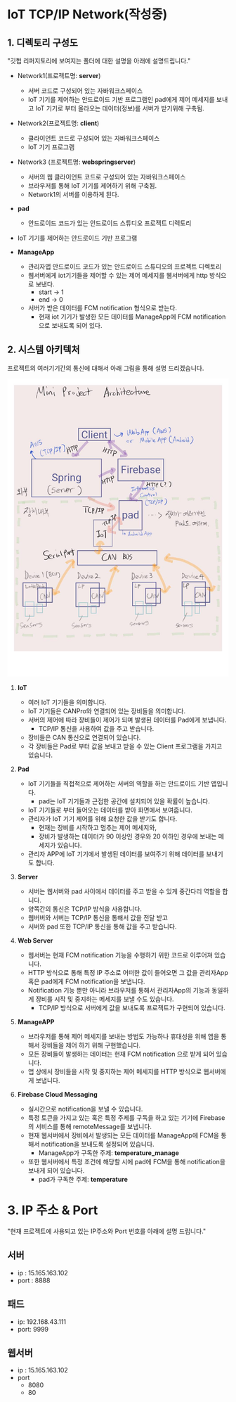 # IoT TCP/IP Network(작성중)

   

## 1. 디렉토리 구성도

"깃헙 리퍼지토리에 보여지는 폴더에 대한 설명을 아래에 설명드립니다."



- Network1(프로젝트명: **server**)
  - 서버 코드로 구성되어 있는 자바워크스페이스
  - IoT 기기를 제어하는 안드로이드 기반 프로그램인 pad에게 제어 메세지를 보내고 IoT 기기로 부터 올라오는 데이터(정보)를 서버가 받기위해 구축됨.
  
- Network2(프로젝트명: **client**)
  - 클라이언트 코드로 구성되어 있는 자바워크스페이스
  - IoT 기기 프로그램
- Network3 (프로젝트명: **webspringserver**)
  - 서버의 웹 클라이언트 코드로 구성되어 있는 자바워크스페이스
  - 브라우저를 통해 IoT 기기를 제어하기 위해 구축됨.
  - Network1의 서버를 이용하게 된다.
  
- **pad**
  
  - 안드로이드 코드가 있는 안드로이드 스튜디오 프로젝트 디렉토리
- IoT 기기를 제어하는 안드로이드 기반 프로그램
  
- **ManageApp**

  - 관리자앱 안드로이드 코드가 있는 안드로이드 스튜디오의 프로젝트 디렉토리
  - 웹서버에게 iot기기들을 제어할 수 있는 제어 메세지를 웹서버에게 http 방식으로 보낸다.
    - start -> 1
    - end -> 0
  - 서버가 받은 데이터를 FCM notification 형식으로 받는다.
    - 현재 iot 기기가 발생한 모든 데이터를 ManageApp에 FCM notification으로 보내도록 되어 있다.

   

## 2. 시스템 아키텍처

프로젝트의 여러기기간의 통신에 대해서 아래 그림을 통해 설명 드리겠습니다.

![system_architecture](./img/system_architecture.jpeg)





1. **IoT**

   - 여러 IoT 기기들을 의미합니다.
   - IoT 기기들은 CANPro와 연결되어 있는 장비들을 의미합니다.
   - 서버의 제어에 따라 장비들이 제어가 되며 발생된 데이터를 Pad에게 보냅니다.
     - TCP/IP 통신을 사용하여 값을 주고 받습니다.
   - 장비들은 CAN 통신으로 연결되어 있습니다.
   - 각 장비들은 Pad로 부터 값을 보내고 받을 수 있는 Client 프로그램을 가지고 있습니다.

2. **Pad**

   - IoT 기기들을 직접적으로 제어하는 서버의 역할을 하는 안드로이드 기반 앱입니다.
     - pad는 IoT 기기들과 근접한 공간에 설치되어 있을 확률이 높습니다.
   - IoT 기기들로 부터 들어오는 데이터를 받아 화면에서 보여줍니다.
   - 관리자가 IoT 기기 제어를 위해 요청한 값을 받기도 합니다.
     - 현재는 장비를 시작하고 멈추는 제어 메세지와,
     - 장비가 발생하는 데이터가 90 이상인 경우와 20 이하인 경우에 보내는 메세지가 있습니다.
   - 관리자 APP에 IoT 기기에서 발생된 데이터를 보여주기 위해 데이터를 보내기도 합니다.

3. **Server**
   - 서버는 웹서버와 pad 사이에서 데이터를 주고 받을 수 있게 중간다리 역할을 합니다.
   - 양쪽간의 통신은 TCP/IP 방식을 사용합니다.
   - 웹버버와 서버는 TCP/IP 통신을 통해서 값을 전달 받고 
   - 서버와 pad 또한 TCP/IP 통신을 통해 값을 주고 받습니다.
4. **Web Server**
   - 웹서버는 현재 FCM notification 기능을 수행하기 위한 코드로 이루어져 있습니다.
   - HTTP 방식으로 통해 특정 IP 주소로 어떠한 값이 들어오면 그 값을 관리자App 혹은 pad에게 FCM notification을 보냅니다.
   - Notification 기능 뿐만 아니라 브라우저를 통해서 관리자App의 기능과 동일하게 장비를 시작 및 중지하는 메세지를 보낼 수도 있습니다.
     - TCP/IP 방식으로 서버에게 값을 보내도록 프로젝트가 구현되어 있습니다.
5. **ManageAPP**
   - 브라우저를 통해 제어 메세지를 보내는 방법도 가능하나 휴대성을 위해 앱을 통해서 장비들을 제어 하기 위해 구현했습니다.
   - 모든 장비들이 발생하는 데이터는 현재 FCM notification 으로 받게 되어 있습니다.
   - 앱 상에서 장비들을 시작 및 중지하는 제어 메세지를 HTTP 방식으로 웹서버에게 보냅니다.
6. **Firebase Cloud Messaging**
   - 실시간으로 notification을 보낼 수 있습니다.
   - 특정 토큰을 가지고 있는 혹은 특정 주제를 구독을 하고 있는 기기에 Firebase의 서비스를 통해 remoteMessage를 보냅니다.
   - 현재 웹서버에서 장비에서 발생되는 모든 데이터를 ManageApp에 FCM을 통해서 notification을 보내도록 설정되어 있습니다.
     - ManageApp가 구독한 주제: **temperature_manage**
   - 또한 웹서버에서 특정 조건에 해당할 시에 pad에 FCM을 통해 notification을 보내게 되어 있습니다.
     - pad가 구독한 주제: **temperature**



   

# 3. IP 주소 & Port

"현재 프로젝트에 사용되고 있는 IP주소와 Port 번호를 아래에 설명 드립니다."

## 서버

- ip : 15.165.163.102
- port : 8888   

## 패드
- ip: 192.168.43.111
- port: 9999

## 웹서버
- ip : 15.165.163.102
- port
  - 8080
  - 80







